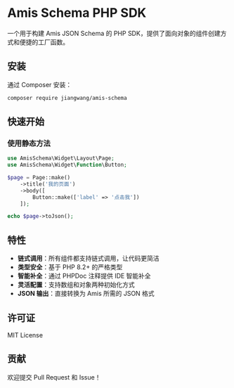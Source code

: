 # Amis Schema PHP SDK

一个用于构建 Amis JSON Schema 的 PHP SDK，提供了面向对象的组件创建方式和便捷的工厂函数。

## 安装

通过 Composer 安装：

```bash
composer require jiangwang/amis-schema
```

## 快速开始

### 使用静态方法

```php
use AmisSchema\Widget\Layout\Page;
use AmisSchema\Widget\Function\Button;

$page = Page::make()
    ->title('我的页面')
    ->body([
        Button::make(['label' => '点击我'])
    ]);

echo $page->toJson();
```

## 特性

- **链式调用**：所有组件都支持链式调用，让代码更简洁
- **类型安全**：基于 PHP 8.2+ 的严格类型
- **智能补全**：通过 PHPDoc 注释提供 IDE 智能补全
- **灵活配置**：支持数组和对象两种初始化方式
- **JSON 输出**：直接转换为 Amis 所需的 JSON 格式

## 许可证

MIT License

## 贡献

欢迎提交 Pull Request 和 Issue！

